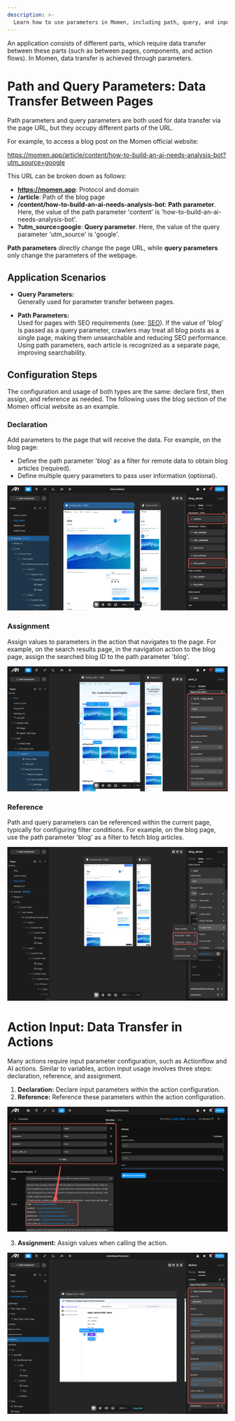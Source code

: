 ```yaml
---
description: >-
  Learn how to use parameters in Momen, including path, query, and input parameters.
---
```


An application consists of different parts, which require data transfer between these parts (such as between pages, components, and action flows). In Momen, data transfer is achieved through parameters.

# Path and Query Parameters: Data Transfer Between Pages

Path parameters and query parameters are both used for data transfer via the page URL, but they occupy different parts of the URL.

For example, to access a blog post on the Momen official website:

<https://momen.app/article/content/how-to-build-an-ai-needs-analysis-bot?utm_source=google>

This URL can be broken down as follows:

- **https://momen.app**: Protocol and domain
- **/article**: Path of the blog page
- **/content/how-to-build-an-ai-needs-analysis-bot**: **Path parameter**. Here, the value of the path parameter 'content' is 'how-to-build-an-ai-needs-analysis-bot'.
- **?utm_source=google**: **Query parameter**. Here, the value of the query parameter 'utm_source' is 'google'.

**Path parameters** directly change the page URL, while **query parameters** only change the parameters of the webpage.

## Application Scenarios

- **Query Parameters:**  
  Generally used for parameter transfer between pages.

- **Path Parameters:**  
  Used for pages with SEO requirements (see: [SEO](https://docs.momen.app/release-and-growth/seo)). If the value of 'blog' is passed as a query parameter, crawlers may treat all blog posts as a single page, making them unsearchable and reducing SEO performance. Using path parameters, each article is recognized as a separate page, improving searchability.

## Configuration Steps

The configuration and usage of both types are the same: declare first, then assign, and reference as needed. The following uses the blog section of the Momen official website as an example.

### Declaration

Add parameters to the page that will receive the data. For example, on the blog page:
- Define the path parameter 'blog' as a filter for remote data to obtain blog articles (required).
- Define multiple query parameters to pass user information (optional).

![Parameter declaration in page settings](../.gitbook/assets/data/data_parameter0.png)

### Assignment

Assign values to parameters in the action that navigates to the page. For example, on the search results page, in the navigation action to the blog page, assign the searched blog ID to the path parameter 'blog'.

![Assign parameter values in navigation action](../.gitbook/assets/data/data_parameter1.png)

### Reference

Path and query parameters can be referenced within the current page, typically for configuring filter conditions. For example, on the blog page, use the path parameter 'blog' as a filter to fetch blog articles.

![Reference parameters in filter conditions](../.gitbook/assets/data/data_parameter2.png)

# Action Input: Data Transfer in Actions

Many actions require input parameter configuration, such as Actionflow and AI actions. Similar to variables, action input usage involves three steps: declaration, reference, and assignment.

1. **Declaration:** Declare input parameters within the action configuration.
2. **Reference:** Reference these parameters within the action configuration.

![Declare and reference action input parameters](../.gitbook/assets/data/data_parameter3.png)

3. **Assignment:** Assign values when calling the action.

![Assign values to action input parameters](../.gitbook/assets/data/data_parameter4.png)
